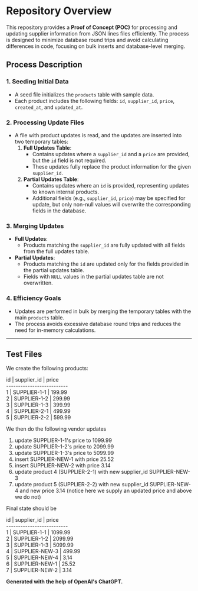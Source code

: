 # Repository Overview

This repository provides a **Proof of Concept (POC)** for processing and updating supplier information from JSON lines files efficiently. The process is designed to minimize database round trips and avoid calculating differences in code, focusing on bulk inserts and database-level merging.

## Process Description

### 1. Seeding Initial Data
- A seed file initializes the `products` table with sample data.
- Each product includes the following fields: `id`, `supplier_id`, `price`, `created_at`, and `updated_at`.

### 2. Processing Update Files
- A file with product updates is read, and the updates are inserted into two temporary tables:
  1. **Full Updates Table**:
     - Contains updates where a `supplier_id` and a `price` are provided, but the `id` field is not required.
     - These updates fully replace the product information for the given `supplier_id`.
  2. **Partial Updates Table**:
     - Contains updates where an `id` is provided, representing updates to known internal products.
     - Additional fields (e.g., `supplier_id`, `price`) may be specified for update, but only non-null values will overwrite the corresponding fields in the database.

### 3. Merging Updates
- **Full Updates**:
  - Products matching the `supplier_id` are fully updated with all fields from the full updates table.
- **Partial Updates**:
  - Products matching the `id` are updated only for the fields provided in the partial updates table.
  - Fields with `NULL` values in the partial updates table are not overwritten.

### 4. Efficiency Goals
- Updates are performed in bulk by merging the temporary tables with the main `products` table.
- The process avoids excessive database round trips and reduces the need for in-memory calculations.

---

## Test Files

We create the following products:

id | supplier_id  | price \
-------------------------- \
1  | SUPPLIER-1-1 | 199.99 \
2  | SUPPLIER-1-2 | 299.99 \
3  | SUPPLIER-1-3 | 399.99 \
4  | SUPPLIER-2-1 | 499.99 \
5  | SUPPLIER-2-2 | 599.99

We then do the following vendor updates

1. update SUPPLIER-1-1's price to 1099.99
2. update SUPPLIER-1-2's price to 2099.99
3. update SUPPLIER-1-3's price to 5099.99
4. insert SUPPLIER-NEW-1 with price 25.52
5. insert SUPPLIER-NEW-2 with price 3.14
6. update product 4 (SUPPLIER-2-1) with new supplier_id SUPPLIER-NEW-3
7. update product 5 (SUPPLIER-2-2) with new supplier_id SUPPLIER-NEW-4 and new price 3.14 (notice here we supply an updated price and above we do not)

Final state should be

id | supplier_id  | price \
-------------------------- \
1  | SUPPLIER-1-1 | 1099.99 \
2  | SUPPLIER-1-2 | 2099.99 \
3  | SUPPLIER-1-3 | 5099.99 \
4  | SUPPLIER-NEW-3 | 499.99 \
5  | SUPPLIER-NEW-4 | 3.14 \
6  | SUPPLIER-NEW-1 | 25.52 \
7  | SUPPLIER-NEW-2 | 3.14

**Generated with the help of OpenAI's ChatGPT.**

